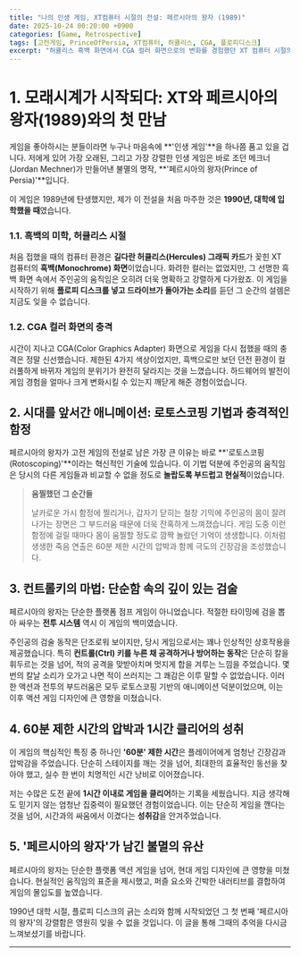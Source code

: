 ```yaml
---
title: "나의 인생 게임, XT컴퓨터 시절의 전설: 페르시아의 왕자 (1989)"
date: 2025-10-24 00:20:00 +0900
categories: [Game, Retrospective]
tags: [고전게임, PrinceOfPersia, XT컴퓨터, 허큘리스, CGA, 플로피디스크]
excerpt: "허큘리스 흑백 화면에서 CGA 컬러 화면으로의 변화를 경험했던 XT 컴퓨터 시절의 명작, '페르시아의 왕자'. 60분 압박 속에서 로토스코핑 기반의 긴장감 넘치는 액션을 회고합니다."
---
```


# 1. 모래시계가 시작되다: XT와 페르시아의 왕자(1989)와의 첫 만남

게임을 좋아하시는 분들이라면 누구나 마음속에 **'인생 게임'**을 하나쯤 품고 있을 겁니다. 저에게 있어 가장 오래된, 그리고 가장 강렬한 인생 게임은 바로 조던 메크너(Jordan Mechner)가 만들어낸 불멸의 명작, **'페르시아의 왕자(Prince of Persia)'**입니다.

이 게임은 1989년에 탄생했지만, 제가 이 전설을 처음 마주한 것은 **1990년, 대학에 입학했을 때**였습니다.

### 1.1. 흑백의 미학, 허큘리스 시절

처음 접했을 때의 컴퓨터 환경은 **길다란 허큘리스(Hercules) 그래픽 카드**가 꽂힌 XT 컴퓨터의 **흑백(Monochrome) 화면**이었습니다. 화려한 컬러는 없었지만, 그 선명한 흑백 화면 속에서 주인공의 움직임은 오히려 더욱 명확하고 강렬하게 다가왔죠. 이 게임을 시작하기 위해 **플로피 디스크를 넣고 드라이브가 돌아가는 소리**를 듣던 그 순간의 설렘은 지금도 잊을 수 없습니다.

### 1.2. CGA 컬러 화면의 충격

시간이 지나고 CGA(Color Graphics Adapter) 화면으로 게임을 다시 접했을 때의 충격은 정말 신선했습니다. 제한된 4가지 색상이었지만, 흑백으로만 보던 던전 환경이 컬러풀하게 바뀌자 게임의 분위기가 완전히 달라지는 것을 느꼈습니다. 하드웨어의 발전이 게임 경험을 얼마나 크게 변화시킬 수 있는지 깨닫게 해준 경험이었습니다.

## 2. 시대를 앞서간 애니메이션: 로토스코핑 기법과 충격적인 함정

페르시아의 왕자가 고전 게임의 전설로 남은 가장 큰 이유는 바로 **'로토스코핑(Rotoscoping)'**이라는 혁신적인 기술에 있습니다. 이 기법 덕분에 주인공의 움직임은 당시의 다른 게임들과 비교할 수 없을 정도로 **놀랍도록 부드럽고 현실적**이었습니다.

> **움찔했던 그 순간들**
>
> 날카로운 가시 함정에 찔리거나, 갑자기 닫히는 철창 기믹에 주인공의 몸이 잘려나가는 장면은 그 부드러움 때문에 더욱 잔혹하게 느껴졌습니다. 게임 도중 이런 함정에 걸릴 때마다 몸이 움찔할 정도로 깜짝 놀랐던 기억이 생생합니다. 이처럼 생생한 죽음 연출은 60분 제한 시간의 압박과 함께 극도의 긴장감을 조성했습니다.

## 3. 컨트롤키의 마법: 단순함 속의 깊이 있는 검술

페르시아의 왕자는 단순한 플랫폼 점프 게임이 아니었습니다. 적절한 타이밍에 검을 뽑아 싸우는 **전투 시스템** 역시 이 게임의 백미였습니다.

주인공의 검술 동작은 단조로워 보이지만, 당시 게임으로서는 꽤나 인상적인 상호작용을 제공했습니다. 특히 **컨트롤(Ctrl) 키를 누른 채 공격하거나 방어하는 동작**은 단순히 칼을 휘두르는 것을 넘어, 적의 공격을 맞받아치며 멋지게 합을 겨루는 느낌을 주었습니다. 몇 번의 칼날 소리가 오가고 나면 적이 쓰러지는 그 쾌감은 이루 말할 수 없었습니다. 이러한 액션과 전투의 부드러움은 모두 로토스코핑 기반의 애니메이션 덕분이었으며, 이는 이후 액션 게임 디자인에 큰 영향을 미쳤습니다.

## 4. 60분 제한 시간의 압박과 1시간 클리어의 성취

이 게임의 핵심적인 특징 중 하나인 **'60분' 제한 시간**은 플레이어에게 엄청난 긴장감과 압박감을 주었습니다. 단순히 스테이지를 깨는 것을 넘어, 최대한의 효율적인 동선을 찾아야 했고, 실수 한 번이 치명적인 시간 낭비로 이어졌습니다.

저는 수많은 도전 끝에 **1시간 이내로 게임을 클리어**하는 기록을 세웠습니다. 지금 생각해도 믿기지 않는 엄청난 집중력이 필요했던 경험이었습니다. 이는 단순히 게임을 깬다는 것을 넘어, 시간과의 싸움에서 이겼다는 **성취감**을 안겨주었습니다.

## 5. '페르시아의 왕자'가 남긴 불멸의 유산

페르시아의 왕자는 단순한 플랫폼 액션 게임을 넘어, 현대 게임 디자인에 큰 영향을 미쳤습니다. 현실적인 움직임의 표준을 제시했고, 퍼즐 요소와 긴박한 내러티브를 결합하여 게임의 몰입도를 높였습니다.

1990년 대학 시절, 플로피 디스크의 긁는 소리와 함께 시작되었던 그 첫 번째 '페르시아의 왕자'의 강렬함은 영원히 잊을 수 없을 것입니다. 이 글을 통해 그때의 추억을 다시금 느껴보셨기를 바랍니다.

---
